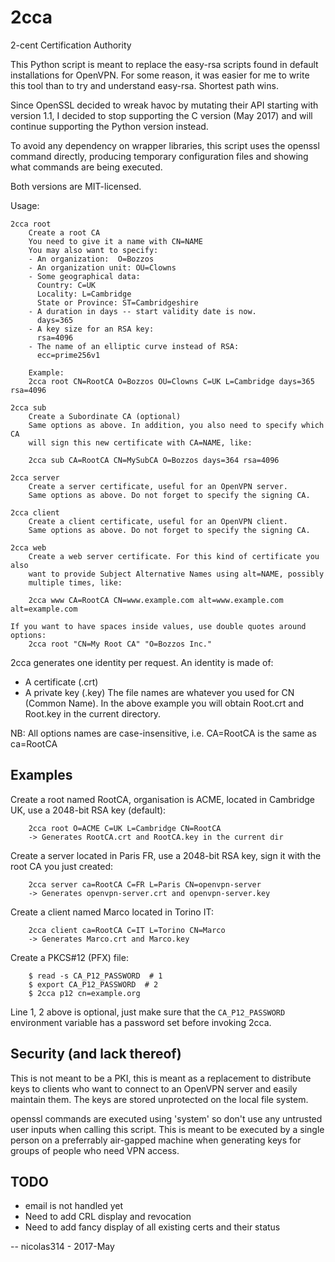 # 2cca
2-cent Certification Authority

This Python script is meant to replace the easy-rsa scripts found in
default installations for OpenVPN. For some reason, it was easier for me to
write this tool than to try and understand easy-rsa. Shortest path wins.

Since OpenSSL decided to wreak havoc by mutating their API starting with
version 1.1, I decided to stop supporting the C version (May 2017) and will
continue supporting the Python version instead.

To avoid any dependency on wrapper libraries, this script uses the openssl
command directly, producing temporary configuration files and showing what
commands are being executed.

Both versions are MIT-licensed.

Usage:

```
2cca root 
    Create a root CA
    You need to give it a name with CN=NAME
    You may also want to specify:
    - An organization:  O=Bozzos
    - An organization unit: OU=Clowns
    - Some geographical data:
      Country: C=UK
      Locality: L=Cambridge
      State or Province: ST=Cambridgeshire
    - A duration in days -- start validity date is now.
      days=365
    - A key size for an RSA key:
      rsa=4096
    - The name of an elliptic curve instead of RSA:
      ecc=prime256v1

    Example:
    2cca root CN=RootCA O=Bozzos OU=Clowns C=UK L=Cambridge days=365 rsa=4096

2cca sub
    Create a Subordinate CA (optional)
    Same options as above. In addition, you also need to specify which CA
    will sign this new certificate with CA=NAME, like:

    2cca sub CA=RootCA CN=MySubCA O=Bozzos days=364 rsa=4096

2cca server
    Create a server certificate, useful for an OpenVPN server.
    Same options as above. Do not forget to specify the signing CA.

2cca client
    Create a client certificate, useful for an OpenVPN client.
    Same options as above. Do not forget to specify the signing CA.

2cca web
    Create a web server certificate. For this kind of certificate you also
    want to provide Subject Alternative Names using alt=NAME, possibly
    multiple times, like:

    2cca www CA=RootCA CN=www.example.com alt=www.example.com alt=example.com

If you want to have spaces inside values, use double quotes around options:
    2cca root "CN=My Root CA" "O=Bozzos Inc."

```

2cca generates one identity per request. An identity is made of:
- A certificate (.crt)
- A private key (.key)
The file names are whatever you used for CN (Common Name). In the above
example you will obtain Root.crt and Root.key in the current directory.

NB: All options names are case-insensitive, i.e. CA=RootCA is the same as
ca=RootCA


Examples
--------

Create a root named RootCA, organisation is ACME, located in Cambridge UK,
use a 2048-bit RSA key (default):

```
    2cca root O=ACME C=UK L=Cambridge CN=RootCA
    -> Generates RootCA.crt and RootCA.key in the current dir
```

Create a server located in Paris FR, use a 2048-bit RSA key, sign it with
the root CA you just created:

```
    2cca server ca=RootCA C=FR L=Paris CN=openvpn-server
    -> Generates openvpn-server.crt and openvpn-server.key
```

Create a client named Marco located in Torino IT:
```
    2cca client ca=RootCA C=IT L=Torino CN=Marco
    -> Generates Marco.crt and Marco.key
```

Create a PKCS#12 (PFX) file:
```
    $ read -s CA_P12_PASSWORD  # 1
    $ export CA_P12_PASSWORD  # 2
    $ 2cca p12 cn=example.org
```

Line 1, 2 above is optional, just make sure that the `CA_P12_PASSWORD`
environment variable has a password set before invoking 2cca.

Security (and lack thereof)
---------------------------

This is not meant to be a PKI, this is meant as a replacement to distribute
keys to clients who want to connect to an OpenVPN server and easily
maintain them. The keys are stored unprotected on the local file system.

openssl commands are executed using 'system' so don't use any untrusted
user inputs when calling this script. This is meant to be executed by a
single person on a preferrably air-gapped machine when generating keys for
groups of people who need VPN access.


TODO
----

- email is not handled yet
- Need to add CRL display and revocation
- Need to add fancy display of all existing certs and their status

-- nicolas314 - 2017-May

